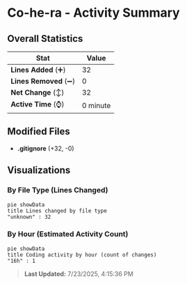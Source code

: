 # Co-he-ra - Activity Summary 

## Overall Statistics

| Stat                   | Value                                                             |
| ---------------------- | ----------------------------------------------------------------- |
| **Lines Added** (➕)   | 32                                          |
| **Lines Removed** (➖) | 0                                        |
| **Net Change** (↕)    | 32                |
| **Active Time** (⌚)   | 0 minute |


## Modified Files
- **.gitignore** (+32, -0)

## Visualizations

### By File Type (Lines Changed)

```mermaid
pie showData
title Lines changed by file type
"unknown" : 32
```

### By Hour (Estimated Activity Count)

```mermaid
pie showData
title Coding activity by hour (count of changes)
"16h" : 1
```


> **Last Updated:** 7/23/2025, 4:15:36 PM